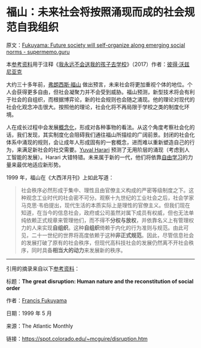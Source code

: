 # 福山：未来社会将按照涌现而成的社会规范自我组织

原文：[Fukuyama: Future society will self-organize along emerging social norms - supermemo.guru](https://supermemo.guru/wiki/Fukuyama:_Future_society_will_self-organize_along_emerging_social_norms)

本[参考资料](https://supermemo.guru/wiki/References)用于注释《[我永远不会送我的孩子去学校](https://supermemo.guru/wiki/Problem_of_Schooling)》（2017）作者：[彼得·沃兹尼亚克](https://supermemo.guru/wiki/Piotr_Wozniak)

大约三十多年前，[弗朗西斯·福山](https://en.wikipedia.org/wiki/Francis_Fukuyama) 做出预言，未来社会将更加重视个体的地位。个人会获得更多自由，但社会凝聚力并不会受到威胁。福山预测，新型技术将会有利于社会的自组织，而根据博弈论，新的社会规则也会随之涌现。他的理论对现代的社会化观念冲击很大。按照他的理论，社会化将不再局限于学校之类的制度化环境。

人在成长过程中会发展[概念化](https://supermemo.guru/wiki/Conceptualization)，形成对各种事物的看法。从这个角度考察社会化的话，我们发现，其实制度化会阻碍我们通往福山所描绘的广阔前景。封闭的社会化体系中涌现的规则，会让成年人形成固有的一套概念，进而难以重新塑造自己的行为，来满足新社会的社交需要。[Yuval Harari](https://supermemo.guru/wiki/Yuval_Harari) 预测了无用阶层的涌现（考虑到人工智能的发展）。Harari 大错特错。未来属于新的一代，他们将依靠[自由学习](https://supermemo.guru/wiki/Free_learning)的力量来最优地适应新形势。

1999 年，福山在《大西洋月刊》上如此写道：

> 社会秩序必然形成于集中、理性且由官僚主义构成的严密等级制度之下。这种观念工业时代的社会密不可分。观察十九世纪的工业社会之后，社会学家马克思·韦伯提出，现代生活的本质实际上是理性的官僚主义。但我们现在知道，在当今的信息社会，政府或公司虽然对属下成员有权威，但也无法单纯依赖正式规章来管理他们，而不得不**分权与放权**，并依靠名义上有管理权力的人来实现**自组织**。这种**自组织**倚赖于内化的行为准则与规范。由此可见，二十一世纪的世界将高度依赖于这种**非正式规范**。因此，尽管信息社会的发展打破了原有的社会秩序，但现代高科技社会的发展仍然离不开社会秩序，同时具备**相当大的动力**来发展新的秩序。

------

引用的摘录来自以下[参考资料](https://supermemo.guru/wiki/References)：

标题：**The great disruption: Human nature and the reconstitution of social order**

作者：[Francis Fukuyama](https://en.wikipedia.org/wiki/Francis_Fukuyama)

日期：1999 年 5 月

来源：The Atlantic Monthly

链接：https://spot.colorado.edu/~mcguire/disruption.htm